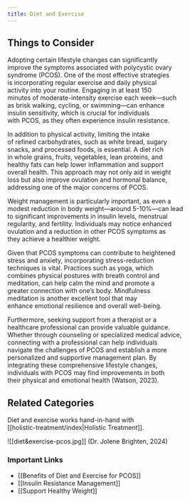 ```yaml
---
title: Diet and Exercise
---
```

## Things to Consider  

Adopting certain lifestyle changes can significantly  
improve the symptoms associated with polycystic ovary  
syndrome (PCOS). One of the most effective strategies  
is incorporating regular exercise and daily physical  
activity into your routine. Engaging in at least 150  
minutes of moderate-intensity exercise each week—such  
as brisk walking, cycling, or swimming—can enhance  
insulin sensitivity, which is crucial for individuals  
with PCOS, as they often experience insulin resistance.  

In addition to physical activity, limiting the intake  
of refined carbohydrates, such as white bread, sugary  
snacks, and processed foods, is essential. A diet rich  
in whole grains, fruits, vegetables, lean proteins, and  
healthy fats can help lower inflammation and support  
overall health. This approach may not only aid in weight  
loss but also improve ovulation and hormonal balance,  
addressing one of the major concerns of PCOS.  

Weight management is particularly important, as even a  
modest reduction in body weight—around 5-10%—can lead  
to significant improvements in insulin levels, menstrual  
regularity, and fertility. Individuals may notice enhanced  
ovulation and a reduction in other PCOS symptoms as  
they achieve a healthier weight.  

Given that PCOS symptoms can contribute to heightened  
stress and anxiety, incorporating stress-reduction  
techniques is vital. Practices such as yoga, which  
combines physical postures with breath control and  
meditation, can help calm the mind and promote a  
greater connection with one’s body. Mindfulness  
meditation is another excellent tool that may  
enhance emotional resilience and overall well-being.  

Furthermore, seeking support from a therapist or a  
healthcare professional can provide valuable guidance.  
Whether through counseling or specialized medical advice,  
connecting with a professional can help individuals  
navigate the challenges of PCOS and establish a more  
personalized and supportive management plan. By  
integrating these comprehensive lifestyle changes,  
individuals with PCOS may find improvements in both  
their physical and emotional health (Watson, 2023).  
  
## Related Categories
 Diet and exercise works hand-in-hand with  
 [[holistic-treatment/index|Holistic Treatment]].

![[diet&exercise-pcos.jpg]]
(Dr. Jolene Brighten, 2024)  

### Important Links
* [[Benefits of Diet and Exercise for PCOS]]
* [[Insulin Resistance Management]]
* [[Support Healthy Weight]]



